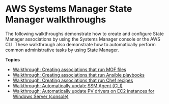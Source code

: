 # AWS Systems Manager State Manager walkthroughs<a name="sysman-state-walk"></a>

The following walkthroughs demonstrate how to create and configure State Manager associations by using the Systems Manager console or the AWS CLI\. These walkthrough also demonstrate how to automatically perform common administrative tasks by using State Manager\.

**Topics**
+ [Walkthrough: Creating associations that run MOF files](systems-manager-state-manager-using-mof-file.md)
+ [Walkthrough: Creating associations that run Ansible playbooks](systems-manager-state-manager-ansible.md)
+ [Walkthrough: Creating associations that run Chef recipes](systems-manager-state-manager-chef.md)
+ [Walkthrough: Automatically update SSM Agent \(CLI\)](sysman-state-cli.md)
+ [Walkthrough: Automatically update PV drivers on EC2 instances for Windows Server \(console\)](sysman-state-pvdriver.md)